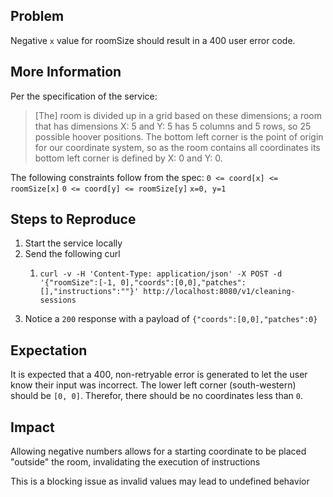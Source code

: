 ## Problem

Negative `x` value for roomSize should result in a 400 user error code.

## More Information

Per the specification of the service:
> [The] room is divided up in a grid based on these dimensions; a room that has dimensions X: 5 and Y: 5 has 5 columns and 5 rows, so 25 possible hoover positions. The bottom left corner is the point of origin for our coordinate system, so as the room contains all coordinates its bottom left corner is defined by X: 0 and Y: 0.

The following constraints follow from the spec:
`0 <= coord[x] <= roomSize[x]`
`0 <= coord[y] <= roomSize[y]`
`x=0, y=1`

## Steps to Reproduce

1. Start the service locally
2. Send the following curl
    1. ```shell 
       curl -v -H 'Content-Type: application/json' -X POST -d '{"roomSize":[-1, 0],"coords":[0,0],"patches":[],"instructions":""}' http://localhost:8080/v1/cleaning-sessions
       ```
3. Notice a `200` response with a payload of `{"coords":[0,0],"patches":0}`

## Expectation

It is expected that a 400, non-retryable error is generated to let the user know their input was incorrect. The lower left corner (south-western) should be `[0, 0]`. Therefor, there should be no coordinates less than `0`.

## Impact

Allowing negative numbers allows for a starting coordinate to be placed "outside" the room, invalidating the execution
of instructions

This is a blocking issue as invalid values may lead to undefined behavior
